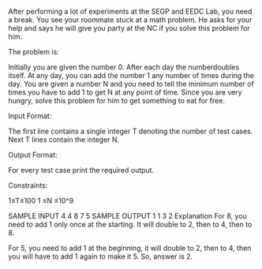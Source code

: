 After performing a lot of experiments at the SEGP and EEDC Lab, you need a break. You see your roommate stuck at a math problem. He asks for your help and says he will give you party at the NC if you solve this problem for him.

The problem is:

Initially you are given the number 0. After each day the numberdoubles itself. At any day, you can add the number 1 any number of times during the day.
You are given a number N and you need to tell the minimum number of times you have to add 1 to get N at any point of time.
Since you are very hungry, solve this problem for him to get something to eat for free.

Input Format:

The first line contains a single integer T denoting the number of test cases. 
Next T lines contain the integer N. 

Output Format:

For every test case print the required output.

Constraints:

1≤T≤100
1 ≤N ≤10^9 

SAMPLE INPUT 
4
4
8
7
5
SAMPLE OUTPUT 
1
1
3
2
Explanation
For 8, you need to add 1 only once at the starting. It will double to 2, then to 4, then to 8.

For 5, you need to add 1 at the beginning, it will double to 2, then to 4, then you will have to add 1 again to make it 5. So, answer is 2.

